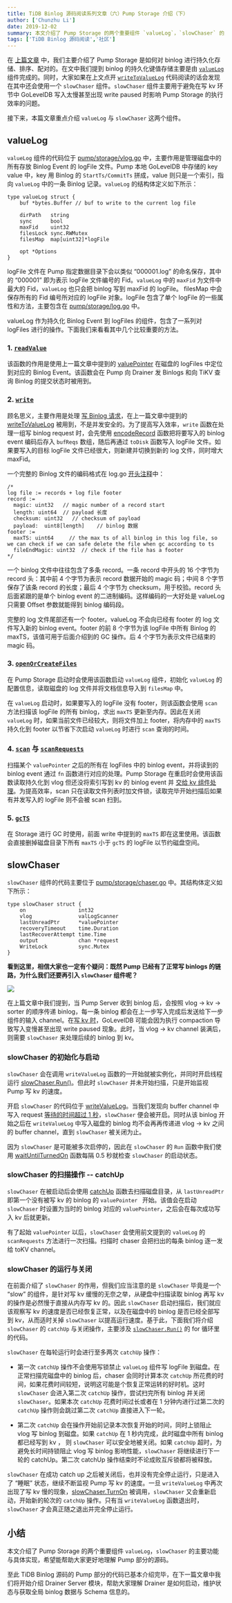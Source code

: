 ```yaml
---
title: TiDB Binlog 源码阅读系列文章（六）Pump Storage 介绍（下）
author: ['Chunzhu Li']
date: 2019-12-02
summary: 本文介绍了 Pump Storage 的两个重要组件 `valueLog`，`slowChaser` 的主要功能与具体实现。
tags: ['TiDB Binlog 源码阅读','社区']
---
```



在 [上篇文章](https://pingcap.com/blog-cn/tidb-binlog-source-code-reading-5/) 中，我们主要介绍了 Pump Storage 是如何对 binlog 进行持久化存储、排序、配对的。在文中我们提到 binlog 的持久化键值存储主要是由 [`valueLog`](https://github.com/pingcap/tidb-binlog/blob/9f3c81683bb3428c4940611a6203288474d4aff0/pump/storage/vlog.go) 组件完成的。同时，大家如果在上文点开 [`writeToValueLog`](https://github.com/pingcap/tidb-binlog/blob/9f3c81683bb3428c4940611a6203288474d4aff0/pump/storage/storage.go#L889) 代码阅读的话会发现在其中还会使用一个 `slowChaser` 组件。`slowChaser` 组件主要用于避免在写 kv 环节中 GoLevelDB 写入太慢甚至出现 write paused 时影响 Pump Storage 的执行效率的问题。

接下来，本篇文章重点介绍 `valueLog` 与 `slowChaser` 这两个组件。

## valueLog

`valueLog` 组件的代码位于 [pump/storage/vlog.go](https://github.com/pingcap/tidb-binlog/blob/9f3c81683bb3428c4940611a6203288474d4aff0/pump/storage/vlog.go#L156) 中，主要作用是管理磁盘中的所有存放 Binlog Event 的 logFile 文件。Pump 本地 GoLevelDB 中存储的 key value 中，key 用 Binlog 的 `StartTs/CommitTs` 拼成，value 则只是一个索引，指向 `valueLog` 中的一条 Binlog 记录。`valueLog` 的结构体定义如下所示：


```
type valueLog struct {
	buf *bytes.Buffer // buf to write to the current log file

	dirPath   string
	sync      bool
	maxFid    uint32
	filesLock sync.RWMutex
	filesMap  map[uint32]*logFile

	opt *Options
}
```

logFile 文件在 Pump 指定数据目录下会以类似 “000001.log” 的命名保存，其中的 “000001” 即为表示 logFile 文件编号的 Fid。`valueLog` 中的 `maxFid` 为文件中最大的 Fid，`valueLog` 也只会把 binlog 写到 maxFid 的 logFile。 filesMap 中会保存所有的 Fid 编号所对应的 logFile 对象。logFile 包含了单个 logFile 的一些属性和方法，主要包含在 [pump/storage/log.go](https://github.com/pingcap/tidb-binlog/blob/9f3c81683bb3428c4940611a6203288474d4aff0/pump/storage/log.go#L51) 中。

valueLog 作为持久化 Binlog Event 到 logFiles 的组件，包含了一系列对 logFiles 进行的操作。下面我们来看看其中几个比较重要的方法。

### 1. [`readValue`](https://github.com/pingcap/tidb-binlog/blob/9f3c81683bb3428c4940611a6203288474d4aff0/pump/storage/vlog.go#L297)

该函数的作用是使用上一篇文章中提到的 [valuePointer](https://github.com/pingcap/tidb-binlog/blob/9f3c81683bb3428c4940611a6203288474d4aff0/pump/storage/vlog.go#L123) 在磁盘的 logFiles 中定位到对应的 Binlog Event。该函数会在 Pump 向 Drainer 发 Binlogs 和向 TiKV 查询 Binlog 的提交状态时被用到。

### 2. [`write`](https://github.com/pingcap/tidb-binlog/blob/9f3c81683bb3428c4940611a6203288474d4aff0/pump/storage/vlog.go#L314)

顾名思义，主要作用是处理 [写 Binlog 请求](https://github.com/pingcap/tidb-binlog/blob/9f3c81683bb3428c4940611a6203288474d4aff0/pump/storage/vlog.go#L100)，在上一篇文章中提到的 [writeToValueLog](https://github.com/pingcap/tidb-binlog/blob/9f3c81683bb3428c4940611a6203288474d4aff0/pump/storage/storage.go#L889) 被用到，不是并发安全的。为了提高写入效率，`write` 函数在处理一组写 binlog request 时，会先使用 [encodeRecord](https://github.com/pingcap/tidb-binlog/blob/9f3c81683bb3428c4940611a6203288474d4aff0/pump/storage/log.go#L83) 函数把将要写入的 binlog event 编码后存入 `bufReqs` 数组，随后再通过 `toDisk` 函数写入 logFile 文件。如果要写入的目标 logFile 文件已经很大，则新建并切换到新的 log 文件，同时增大 maxFid。

一个完整的 Binlog 文件的编码格式在 log.go [开头注释](https://github.com/pingcap/tidb-binlog/blob/9f3c81683bb3428c4940611a6203288474d4aff0/pump/storage/log.go#L33)中：

```
/*
log file := records + log file footer
record :=
  magic: uint32   // magic number of a record start
  length: uint64  // payload 长度
  checksum: uint32   // checksum of payload
  payload:  uint8[length]    // binlog 数据
footer :=
  maxTS: uint64     // the max ts of all binlog in this log file, so we can check if we can safe delete the file when gc according to ts
  fileEndMagic: uint32  // check if the file has a footer
*/

```

一个 binlog 文件中往往包含了多条 record。一条 record 中开头的 16 个字节为 record 头：其中前 4 个字节为表示 record 数据开始的 magic 码；中间 8 个字节保存了该条 record 的长度；最后 4 个字节为 checksum，用于校验。record 头后面紧跟的是单个 binlog event 的二进制编码。这样编码的一大好处是 valueLog 只需要 Offset 参数就能得到 binlog 编码段。

完整的 log 文件尾部还有一个 footer。valueLog 不会向已经有 footer 的 log 文件写入新的 binlog event。footer 的前 8 个字节为该 logFile 中所有 Binlog 的 maxTS，该值可用于后面介绍到的 GC 操作。后 4 个字节为表示文件已结束的 magic 码。

### 3. [`openOrCreateFiles`](https://github.com/pingcap/tidb-binlog/blob/9f3c81683bb3428c4940611a6203288474d4aff0/pump/storage/vlog.go#L202)

在 Pump Storage 启动时会使用该函数启动 `valueLog` 组件，初始化 `valueLog` 的配置信息，读取磁盘的 log 文件并将文档信息导入到 `filesMap` 中。

在 `valueLog` 启动时，如果要写入的 logFile 没有 footer，则该函数会使用 `scan` 方法扫描该 logFile 的所有 binlog，求出 `maxTS` 更新至内存。因此在关闭 `valueLog` 时，如果当前文件已经较大，则将文件加上 footer，将内存中的 `maxTS` 持久化到 footer 以节省下次启动 `valueLog` 时进行 `scan` 查询的时间。

### 4. [`scan`](https://github.com/pingcap/tidb-binlog/blob/9f3c81683bb3428c4940611a6203288474d4aff0/pump/storage/vlog.go#L415) 与 [`scanRequests`](https://github.com/pingcap/tidb-binlog/blob/9f3c81683bb3428c4940611a6203288474d4aff0/pump/storage/vlog.go#L386)

扫描某个 `valuePointer` 之后的所有在 logFiles 中的 binlog event，并将读到的 binlog event 通过 `fn` 函数进行对应的处理。Pump Storage 在重启时会使用该函数读取持久化到 vlog 但还没将索引写到 kv 的 binlog event 并 [交给 kv 组件处理](https://github.com/pingcap/tidb-binlog/blob/9f3c81683bb3428c4940611a6203288474d4aff0/pump/storage/storage.go#L229)。为提高效率，scan 只在读取文件列表时加文件锁，读取完毕开始扫描后如果有并发写入的 logFile 则不会被 scan 扫到。

### 5. [`gcTS`](https://github.com/pingcap/tidb-binlog/blob/9f3c81683bb3428c4940611a6203288474d4aff0/pump/storage/vlog.go#L442)

在 Storage 进行 GC 时使用，前面 write 中提到的 `maxTS` 即在这里使用。该函数会直接删掉磁盘目录下所有 `maxTS` 小于 `gcTS` 的 logFile 以节约磁盘空间。

## slowChaser

`slowChaser` 组件的代码主要位于 [pump/storage/chaser.go](https://github.com/pingcap/tidb-binlog/blob/9f3c81683bb3428c4940611a6203288474d4aff0/pump/storage/chaser.go) 中。其结构体定义如下所示：

```
type slowChaser struct {
	on                 int32
	vlog               valLogScanner
	lastUnreadPtr      *valuePointer
	recoveryTimeout    time.Duration
	lastRecoverAttempt time.Time
	output             chan *request
	WriteLock          sync.Mutex
}
```

**看到这里，相信大家也一定有个疑问：既然 Pump 已经有了正常写 binlogs 的链路，为什么我们还要再引入 `slowChaser` 组件呢？**

![](media/tidb-binlog-source-code-reading-6/1-slowChaser.png)

在上篇文章中我们提到，当 Pump Server 收到 binlog 后，会按照 vlog -> kv ->  sorter 的顺序传递 binlog，每一条 binlog 都会在上一步写入完成后发送给下一步组件的输入 channel。在[写 kv 时](https://github.com/pingcap/tidb-binlog/blob/9f3c81683bb3428c4940611a6203288474d4aff0/pump/storage/storage.go#L1367)，GoLevelDB 可能会因为执行 compaction 导致写入变慢甚至出现 write paused 现象。此时，当 vlog -> kv channel 装满后，则需要 `slowChaser` 来处理后续的 binlog 到 kv。

### slowChaser 的初始化与启动

`slowChaser` 会在调用 `writeValueLog` 函数的一开始就被实例化，并同时开启线程运行 [slowChaser.Run()](https://github.com/pingcap/tidb-binlog/blob/9f3c81683bb3428c4940611a6203288474d4aff0/pump/storage/chaser.go#L72)。但此时 `slowChaser` 并未开始扫描，只是开始监视 Pump 写 kv 的速度。

开启 `slowChaser` 的代码位于 [writeValueLog](https://github.com/pingcap/tidb-binlog/blob/9f3c81683bb3428c4940611a6203288474d4aff0/pump/storage/storage.go#L946)。当我们发现向 buffer channel 中写入 request [等待的时间超过 1 秒](https://github.com/pingcap/tidb-binlog/blob/9f3c81683bb3428c4940611a6203288474d4aff0/pump/storage/storage.go#L945)，`slowChaser` 便会被开启。同时从该 binlog 开始之后在 `writeValueLog` 中写入磁盘的 binlog 均不会再再传递进 vlog -> kv 之间的 buffer channel，直到 `slowChaser` 被关闭为止。

因为 `slowChaser` 是可能被多次启停的，因此在 `slowChaser` 的 `Run` 函数中我们使用 [waitUntilTurnedOn](https://github.com/pingcap/tidb-binlog/blob/9f3c81683bb3428c4940611a6203288474d4aff0/pump/storage/chaser.go#L150) 函数每隔 0.5 秒就检查 `slowChaser` 的启动状态。

### slowChaser 的扫描操作 -- catchUp

`slowChaser` 在被启动后会使用 [catchUp](https://github.com/pingcap/tidb-binlog/blob/9f3c81683bb3428c4940611a6203288474d4aff0/pump/storage/chaser.go#L130) 函数去扫描磁盘目录，从 `lastUnreadPtr` 即第一个没有被写 kv 的 binlog 的 `valuePointer ` 开始。该值会在启动 `slowChaser` 时设置为当时的 binlog 对应的 `valuePointer`，之后会在每次成功写入 kv 后就更新。

有了起始 `valuePointer` 以后，`slowChaser` 会使用前文提到的 `valueLog` 的 `scanRequests` 方法进行一次扫描。扫描时 chaser 会把扫出的每条 binlog 逐一发给 toKV channel。

### slowChaser 的运行与关闭

在前面介绍了 `slowChaser` 的作用，但我们应当注意的是 `slowChaser` 毕竟是一个 “slow” 的组件，是针对写 kv 缓慢的无奈之举，从硬盘中扫描读取 binlog 再写 kv 的操作是必然慢于直接从内存写 kv 的。因此 `slowChaser` 启动扫描后，我们就应该观察写 kv 的速度是否已经恢复正常，以及在磁盘中的 binlog 是否已经全部写到 kv，从而适时关掉 `slowChaser` 以提高运行速度。基于此，下面我们将介绍 `slowChaser` 的 `catchUp` 与关闭操作，主要涉及 [`slowChaser.Run()`](https://github.com/pingcap/tidb-binlog/blob/9f3c81683bb3428c4940611a6203288474d4aff0/pump/storage/chaser.go#L72) 的 for 循环里的代码。

`slowChaser` 在每轮运行时会进行至多两次 `catchUp` 操作：

*   第一次 `catchUp` 操作不会使用写锁禁止 `valueLog` 组件写 logFile 到磁盘。在正常扫描完磁盘中的 binlog 后，chaser 会同时计算本次 `catchUp` 所花费的时间，如果花费时间较短，说明这可能是个恢复正常运转的好时机。这时 `slowChaser` 会进入第二次 `catchUp` 操作，尝试扫完所有 binlog 并关闭 `slowChaser`。如果本次 `catchUp` 花费时间过长或者在 1 分钟内进行过第二次的 `catchUp` 操作则会跳过第二次 `catchUp` 直接进入下一轮。

*   第二次 `catchUp` 会在操作开始前记录本次恢复开始的时间，同时上锁阻止 vlog 写 binlog 到磁盘。如果 `catchUp` 在 1 秒内完成，此时磁盘中所有 binlog 都已经写到 kv ， 则 `slowChaser` 可以安全地被关闭。如果 `catchUp` 超时，为避免长时间持锁阻止 vlog 写 binlog 影响性能，`slowChaser` 将继续进行下一轮的 catchUp。第二次 catchUp 操作结束时不论成败互斥锁都将被释放。

`slowChaser` 在成功 catch up 之后被关闭后，也并没有完全停止运行，只是进入了 “睡眠” 状态，继续不断监视 Pump 写 kv 的速度。一旦 `writeValueLog` 中再次出现了写 kv 慢的现象，[slowChaser.TurnOn](https://github.com/pingcap/tidb-binlog/blob/9f3c81683bb3428c4940611a6203288474d4aff0/pump/storage/chaser.go#L58) 被调用，`slowChaser` 又会重新启动，开始新的轮次的 `catchUp` 操作。只有当 `writeValueLog` 函数退出时，`slowChaser` 才会真正随之退出并完全停止运行。

## 小结

本文介绍了 Pump Storage 的两个重要组件 `valueLog`，`slowChaser` 的主要功能与具体实现，希望能帮助大家更好地理解 Pump 部分的源码。

至此 TiDB Binlog 源码的 Pump 部分的代码已基本介绍完毕，在下一篇文章中我们将开始介绍 Drainer Server 模块，帮助大家理解 Drainer 是如何启动，维护状态与获取全局 binlog 数据与 Schema 信息的。
